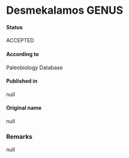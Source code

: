 # Desmekalamos GENUS

#### Status
ACCEPTED

#### According to
Paleobiology Database

#### Published in
null

#### Original name
null

### Remarks
null